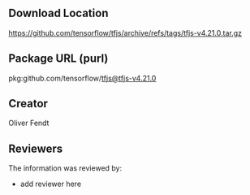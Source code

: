 ## Download Location

https://github.com/tensorflow/tfjs/archive/refs/tags/tfjs-v4.21.0.tar.gz

## Package URL (purl)

pkg:github.com/tensorflow/tfjs@tfjs-v4.21.0

## Creator

Oliver Fendt

## Reviewers

The information was reviewed by:

* add reviewer here
